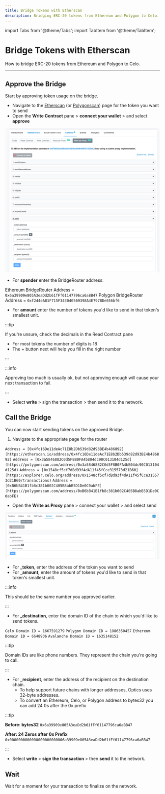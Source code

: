```yaml
---
title: Bridge Tokens with Etherscan
description: Bridging ERC-20 tokens from Ethereum and Polygon to Celo.
---
```


import Tabs from '@theme/Tabs';
import TabItem from '@theme/TabItem';

# Bridge Tokens with Etherscan

How to bridge ERC-20 tokens from Ethereum and Polygon to Celo.

___

## Approve the Bridge

Start by approving token usage on the bridge.

* Navigate to the [Etherscan](https://etherscan.io/) (or [Polygonscan](https://polygonscan.com/)) page  for the token you want to send
* Open the **Write Contract** pane > **connect your wallet** > and select **approve**

![Bridging Tokens with Etherescan 1](https://github.com/joenyzio/assets/blob/main/celo-docs/bridging-tokens-with-etherscan/bridging-tokens-with-etherscan-1.png?raw=true)

* For **spender** enter the BridgeRouter address:

<Tabs>
  <TabItem value="Ethereum" label="Ethereum" default>
    Ethereum BridgeRouter Address = <code>0x6a39909e805A3eaDd2b61fFf61147796ca6aBB47</code>
  </TabItem>
  <TabItem value="Polygon" label="Polygon">
    Polygon BridgeRouter Address = <code>0xf244eA81F715F343040569398A4E7978De656bf6</code>
  </TabItem>
</Tabs>

* For **amount** enter the number of tokens you'd like to send in that token's smallest unit.

:::tip

If you're unsure, check the decimals in the Read Contract pane
* For most tokens the number of digits is 18
* The + button next will help you fill in the right number 

:::

:::info

Approving too much is usually ok, but not approving enough will cause your next transaction to fail.

:::

* Select **write** > sign the transaction > then send it to the network.

## Call the Bridge

You can now start sending tokens on the approved Bridge.

1. Navigate to the appropriate page for the router

<Tabs>
  <TabItem value="Ethereum" label="Ethereum" default>
    <code>Address = [0x4fc16De11deAc71E8b2Db539d82d93BE4b486892](https://etherscan.io/address/0x4fc16De11deAc71E8b2Db539d82d93BE4b486892)</code>
  </TabItem>
  <TabItem value="Polygon" label="Polygon">
    <code>Address = [0x3a5846882C0d5F8B0FA4bB04dc90C013104d125d](https://polygonscan.com/address/0x3a5846882C0d5F8B0FA4bB04dc90C013104d125d)</code>
  </TabItem>
  <TabItem value="Celo" label="Celo">
    <code>Address = [0x1548cf5cf7dBd93f4dA11f45fCce315573d21B60](https://explorer.celo.org/address/0x1548cf5cf7dBd93f4dA11f45fCce315573d21B60/transactions)</code>
  </TabItem>
  <TabItem value="Avalanche" label="Avalanche">
    <code>Address = [0xB6bB41B1fb8c381b002C405B8abB5D1De0C0abFE](https://polygonscan.com/address/0xB6bB41B1fb8c381b002C405B8abB5D1De0C0abFE)</code>
  </TabItem>
</Tabs>

* Open the **Write as Proxy** pane > connect your wallet > and select send

![Bridging Tokens with Etherescan 2](https://github.com/joenyzio/assets/blob/main/celo-docs/bridging-tokens-with-etherscan/bridging-tokens-with-etherscan-2.png?raw=true)

* For **_token**, enter the address of the token you want to send
* For **_amount**, enter the amount of tokens you'd like to send in that token's smallest unit.

:::info

This should be the same number you approved earlier.

:::

* For **_destination**, enter the domain ID of the chain to which you'd like to send tokens.

<Tabs>
  <TabItem value="Celo" label="On Celo" default>
    <code>Celo Domain ID = 1667591279</code>
  </TabItem>
  <TabItem value="Polygon" label="On Polygon">
    <code>Polygon Domain ID = 1886350457</code>
  </TabItem>
  <TabItem value="Ethereum" label="On Ethereum">
    <code>Ethereum Domain ID = 6648936</code>
  </TabItem>
  <TabItem value="Avalanche" label="On Avalanche">
    <code>Avalanche Domain ID = 1635148152</code>
  </TabItem>
</Tabs>

:::tip

Domain IDs are like phone numbers. They represent the chain you're going to call.

:::

* For **_recipient**, enter the address of the recipient on the destination chain.
    * To help support future chains with longer addresses, Optics uses 32-byte addresses.
    * To convert an Ethereum, Celo, or Polygon address to bytes32 you can add 24 0s after the 0x prefix

:::tip

**Before: bytes32**
<code>0x6a39909e805A3eaDd2b61fFf61147796ca6aBB47</code>

**After: 24 Zeros after 0x Prefix**
<code>0x0000000000000000000000006a39909e805A3eaDd2b61fFf61147796ca6aBB47</code>

:::

* Select **write** > **sign the transaction** > then **send** it to the network.

##  Wait 

Wait for a moment for your transaction to finalize on the network.
